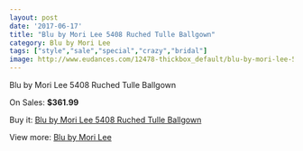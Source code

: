 ```yaml
---
layout: post
date: '2017-06-17'
title: "Blu by Mori Lee 5408 Ruched Tulle Ballgown"
category: Blu by Mori Lee
tags: ["style","sale","special","crazy","bridal"]
image: http://www.eudances.com/12478-thickbox_default/blu-by-mori-lee-5408-ruched-tulle-ballgown.jpg
---
```

Blu by Mori Lee 5408 Ruched Tulle Ballgown

On Sales: **$361.99**
<a href="https://www.eudances.com/en/blu-by-mori-lee/3856-blu-by-mori-lee-5408-ruched-tulle-ballgown.html"><amp-img layout="responsive" width="600" height="600" src="//www.eudances.com/12478-thickbox_default/blu-by-mori-lee-5408-ruched-tulle-ballgown.jpg" alt="Blu by Mori Lee 5408 Ruched Tulle Ballgown 0" /></a>
<a href="https://www.eudances.com/en/blu-by-mori-lee/3856-blu-by-mori-lee-5408-ruched-tulle-ballgown.html"><amp-img layout="responsive" width="600" height="600" src="//www.eudances.com/12483-thickbox_default/blu-by-mori-lee-5408-ruched-tulle-ballgown.jpg" alt="Blu by Mori Lee 5408 Ruched Tulle Ballgown 1" /></a>
<a href="https://www.eudances.com/en/blu-by-mori-lee/3856-blu-by-mori-lee-5408-ruched-tulle-ballgown.html"><amp-img layout="responsive" width="600" height="600" src="//www.eudances.com/12482-thickbox_default/blu-by-mori-lee-5408-ruched-tulle-ballgown.jpg" alt="Blu by Mori Lee 5408 Ruched Tulle Ballgown 2" /></a>
<a href="https://www.eudances.com/en/blu-by-mori-lee/3856-blu-by-mori-lee-5408-ruched-tulle-ballgown.html"><amp-img layout="responsive" width="600" height="600" src="//www.eudances.com/12481-thickbox_default/blu-by-mori-lee-5408-ruched-tulle-ballgown.jpg" alt="Blu by Mori Lee 5408 Ruched Tulle Ballgown 3" /></a>
<a href="https://www.eudances.com/en/blu-by-mori-lee/3856-blu-by-mori-lee-5408-ruched-tulle-ballgown.html"><amp-img layout="responsive" width="600" height="600" src="//www.eudances.com/12480-thickbox_default/blu-by-mori-lee-5408-ruched-tulle-ballgown.jpg" alt="Blu by Mori Lee 5408 Ruched Tulle Ballgown 4" /></a>
<a href="https://www.eudances.com/en/blu-by-mori-lee/3856-blu-by-mori-lee-5408-ruched-tulle-ballgown.html"><amp-img layout="responsive" width="600" height="600" src="//www.eudances.com/12479-thickbox_default/blu-by-mori-lee-5408-ruched-tulle-ballgown.jpg" alt="Blu by Mori Lee 5408 Ruched Tulle Ballgown 5" /></a>

Buy it: [Blu by Mori Lee 5408 Ruched Tulle Ballgown](https://www.eudances.com/en/blu-by-mori-lee/3856-blu-by-mori-lee-5408-ruched-tulle-ballgown.html "Blu by Mori Lee 5408 Ruched Tulle Ballgown")

View more: [Blu by Mori Lee](https://www.eudances.com/en/39-blu-by-mori-lee "Blu by Mori Lee")